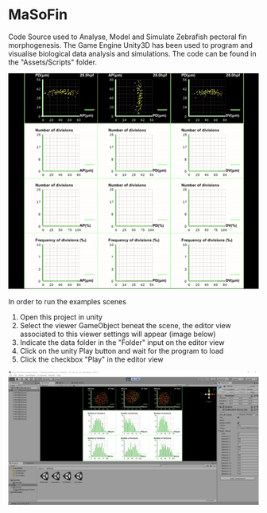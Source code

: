 # MaSoFin
Code Source used to Analyse, Model and Simulate Zebrafish pectoral fin morphogenesis.
The Game Engine Unity3D has been used to program and visualise biological data analysis and simulations.
The code can be found in the "Assets/Scripts" folder.

![Alt text](https://github.com/guijoe/MaSoFin/blob/master/images/Proliferation.gif "Proliferation Analysis")


In order to run the examples scenes

1. Open this project in unity
2. Select the viewer GameObject beneat the scene, the editor view associated to this viewer settings will appear (image below)
3. Indicate the data folder in the "Folder" input on the editor view
4. Click on the unity Play button and wait for the program to load
5. Click the checkbox "Play" in the editor view

![Alt text](https://github.com/guijoe/MaSoFin/blob/master/images/Proliferation_in_unity.png "Proliferation in unity")
